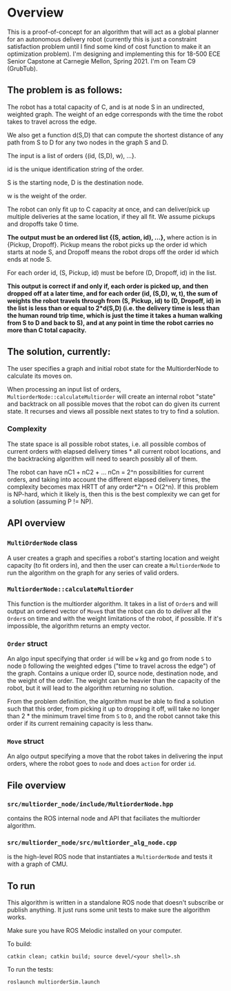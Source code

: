 # Overview

This is a proof-of-concept for an algorithm that will act as a global planner for an
autonomous delivery robot (currently this is just a constraint satisfaction problem 
until I find some kind of cost function to make it an optimization problem). 
I'm designing and implementing this for 18-500 ECE Senior Capstone at Carnegie Mellon, Spring 2021. 
I'm on Team C9 (GrubTub). 

## The problem is as follows:

The robot has a total capacity of C, and is at node S in an undirected, weighted graph. The 
weight of an edge corresponds with the time the robot takes to travel across the edge.

We also get a function d(S,D) that can compute the shortest distance of any path from S to D for any two 
nodes in the graph S and D.

The input is a list of orders {(id, (S,D), w), ...}. 

id is the unique identification string of the order. 

S is the starting node, D is the destination node.

w is the weight of the order.

The robot can only fit up to C capacity at once, and can deliver/pick up multiple deliveries 
at the same location, if they all fit. We assume pickups and dropoffs take 0 time.

<b> 
The output must be an ordered list {(S, action, id), ...},
</b> where action is in 
{Pickup, Dropoff}. Pickup means the robot picks up the order id which starts at node S, 
and Dropoff means the robot drops off the order id which ends at node S. 

For each order id, (S, Pickup, id) must be before (D, Dropoff, id) in the list.

<b> 
This output is correct if and only if, each order is picked up, and then dropped off at a later time, 
  and for each order (id, (S,D), w, t), 
the sum of weights the robot travels through from (S, Pickup, id) to (D, Dropoff, id) in the list is 
less than or equal to 2*d(S,D) (i.e. the delivery time is less than the human round trip time, which 
is just the time it takes a human walking from S to D and back to S), and at any point in time the 
robot carries no more than C total capacity. 
</b>

## The solution, currently:

The user specifies a graph and initial robot state for the MultiorderNode to calculate 
its moves on. 

When processing an input list of orders, `MultiorderNode::calculateMultiorder` will create an 
internal robot "state" and backtrack on all possible moves that the robot can do given its current state. 
It recurses and views all possible next states to try to find a solution. 

### Complexity

The state space is all possible robot states, i.e. all possible combos of current orders with elapsed delivery times * 
all current robot locations, and the backtracking algorithm will need to search possibly all of them. 

The robot can have nC1 + nC2 + ... nCn = 2^n possibilities for current orders, and taking into account the different 
elapsed delivery times, the complexity becomes max HRTT of any order*2^n = O(2^n). If this problem is NP-hard, which 
  it likely is, then this is the best complexity we can get for a solution (assuming P != NP).

## API overview

### `MultiOrderNode` class

A user creates a graph and specifies a robot's starting location and weight capacity (to fit orders in), 
and then the user can create a `MultiorderNode` to run the algorithm on the graph for any series of 
valid orders. 

### `MultiorderNode::calculateMultiorder` 

This function is the multiorder algorithm. It takes in a list of `Order`s and will output an 
ordered vector of `Move`s that the robot 
can do to deliver all the `Order`s on time and with the weight limitations of the robot, 
if possible. If it's impossible, the algorithm returns an empty vector. 

### `Order` struct

An algo input specifying that order `id` will be `w` kg and go from node `S` to node `D` following 
the weighted edges ("time to travel across the edge") of the graph.
Contains a unique order ID, source node, destination node, and the weight of the order. 
The weight can be heavier than the capacity of the robot, but it will lead to the algorithm 
returning no solution. 

From the problem definition, the algorithm must be able to find a solution such that 
this order, from picking it up to dropping it off, will take no longer than 
2 * the minimum travel time from `S` to `D`, and the robot cannot take this order 
if its current remaining capacity is less than`w`. 

### `Move` struct

An algo output specifying a move that the robot takes in delivering the input 
orders, where the robot goes to `node` and does `action` for order `id`. 

## File overview

### `src/multiorder_node/include/MultiorderNode.hpp` 

contains the ROS internal node and API that faciliates the multiorder algorithm. 

### `src/multiorder_node/src/multiorder_alg_node.cpp` 
is the high-level ROS node that instantiates a `MultiorderNode` and tests it with a graph of CMU. 

## To run

This algorithm is written in a standalone ROS node that doesn't subscribe or publish anything. 
It just runs some unit tests to make sure the algorithm works. 

Make sure you have ROS Melodic installed on your computer. 

To build:
```
catkin clean; catkin build; source devel/<your shell>.sh
```

To run the tests:
```
roslaunch multiorderSim.launch
```
